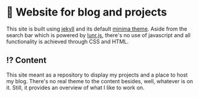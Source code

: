 # :star2: Website for blog and projects 

This site is built using [jekyll](http://jekyllrb.com/) and its default [minima theme](https://github.com/jekyll/minima). Aside from the search bar which is powered by [lunr.js](https://lunrjs.com/), there's no use of javascript and all functionality is achieved through CSS and HTML. 

## :interrobang: Content
This site meant as a repository to display my projects and a place to host my blog. There's no real theme to the content besides, well, whatever is on it. Still, it provides an overview of what I like to work on.  
